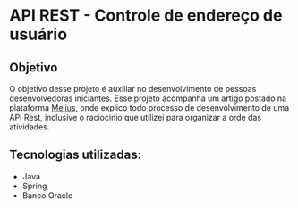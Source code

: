 # API REST - Controle de endereço de usuário
## Objetivo

O objetivo desse projeto é auxiliar no desenvolvimento de pessoas desenvolvedoras iniciantes. Esse projeto acompanha um artigo postado na plataforma [Melius](https://henriquerrmartins.medium.com/criando-e-entendendo-api-rest-do-zero-f477ffe8359a), onde explico todo processo de desenvolvimento de uma API Rest, inclusive o raciocinio que utilizei para organizar a orde das atividades.

## Tecnologias utilizadas:
*  Java
*  Spring
*  Banco Oracle
